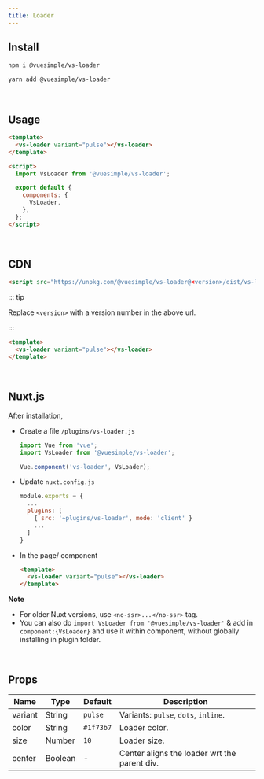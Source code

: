 ```yaml
---
title: Loader
---
```


<masthead title="Loader" description="A simple vue loader. Perfect for all your loader scenarios.">
  <component-links
    codesandbox="https://codesandbox.io/s/vs-loader-1ue35"
    github="https://github.com/ashwinkshenoy/vue-simple/tree/master/packages/vs-loader"
    packageName="@vuesimple/vs-loader">
  </component-links>
</masthead>

## Install

```bash
npm i @vuesimple/vs-loader
```

```bash
yarn add @vuesimple/vs-loader
```

<br />

## Usage

```html
<template>
  <vs-loader variant="pulse"></vs-loader>
</template>

<script>
  import VsLoader from '@vuesimple/vs-loader';

  export default {
    components: {
      VsLoader,
    },
  };
</script>
```

<br />

## CDN

```html
<script src="https://unpkg.com/@vuesimple/vs-loader@<version>/dist/vs-loader.min.js"></script>
```

::: tip

Replace `<version>` with a version number in the above url.

:::

```html
<template>
  <vs-loader variant="pulse"></vs-loader>
</template>
```

<br />

## Nuxt.js

After installation,

- Create a file `/plugins/vs-loader.js`

  ```javascript
  import Vue from 'vue';
  import VsLoader from '@vuesimple/vs-loader';

  Vue.component('vs-loader', VsLoader);
  ```

- Update `nuxt.config.js`
  ```javascript
  module.exports = {
    ...
    plugins: [
      { src: '~plugins/vs-loader', mode: 'client' }
      ...
    ]
  }
  ```
- In the page/ component

  ```html
  <template>
    <vs-loader variant="pulse"></vs-loader>
  </template>
  ```

**Note**

- For older Nuxt versions, use `<no-ssr>...</no-ssr>` tag.
- You can also do
  `import VsLoader from '@vuesimple/vs-loader'`
  & add in `component:{VsLoader}` and use it within component, without globally installing in plugin folder.

<br />

## Props

| Name    | Type    | Default   | Description                                  |
| ------- | ------- | --------- | -------------------------------------------- |
| variant | String  | `pulse`   | Variants: `pulse`, `dots`, `inline`.         |
| color   | String  | `#1f73b7` | Loader color.                                |
| size    | Number  | `10`      | Loader size.                                 |
| center  | Boolean | -         | Center aligns the loader wrt the parent div. |

